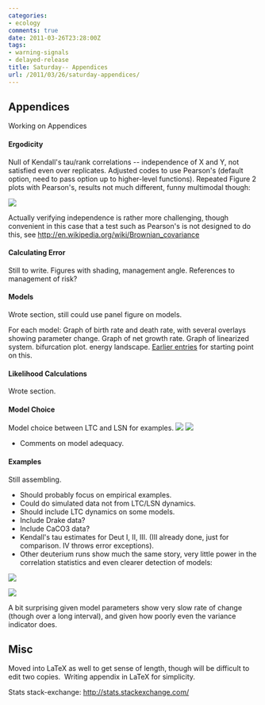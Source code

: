```yaml
---
categories:
- ecology
comments: true
date: 2011-03-26T23:28:00Z
tags:
- warning-signals
- delayed-release
title: Saturday-- Appendices
url: /2011/03/26/saturday-appendices/
---
```


## Appendices


Working on Appendices


#### Ergodicity


Null of Kendall's tau/rank correlations -- independence of X and Y, not satisfied even over replicates.  Adjusted codes to use Pearson's (default option, need to pass option up to higher-level functions).  Repeated Figure 2 plots with Pearson's, results not much different, funny multimodal though:

![]( http://farm6.staticflickr.com/5133/5562412943_79f3dd3ecf_o.png )


Actually verifying independence is rather more challenging, though convenient in this case that a test such as Pearson's is not designed to do this, see http://en.wikipedia.org/wiki/Brownian_covariance


#### Calculating Error

Still to write.  Figures with shading, management angle.  References to management of risk?


#### Models


Wrote section, still could use panel figure on models.

For each model: Graph of birth rate and death rate, with several overlays showing parameter change.  Graph of net growth rate.  Graph of linearized system.  bifurcation plot.  energy landscape.
[Earlier entries](http://www.carlboettiger.info/archives/1185) for starting point on this.


#### Likelihood Calculations


Wrote section.


#### Model Choice


Model choice between LTC and LSN for examples.
![]( http://farm6.staticflickr.com/5060/5551674282_e8335023b8_o.png )
![]( http://farm6.staticflickr.com/5051/5552850530_0aea953363_o.png )


* Comments on model adequacy.

#### Examples

Still assembling.

* Should probably focus on empirical examples.
* Could do simulated data not from LTC/LSN dynamics.
* Should include LTC dynamics on some models.
* Include Drake data?
* Include CaCO3 data?
* Kendall's tau estimates for Deut I, II, III. (III already done, just for comparison.  IV throws error exceptions).
* Other deuterium runs show much the same story, very little power in the correlation statistics and even clearer detection of models:


![]( http://farm6.staticflickr.com/5181/5562383846_a341504682_o.png )

![]( http://farm6.staticflickr.com/5182/5562961240_9d44037b15_o.png )


A bit surprising given model parameters show very slow rate of change (though over a long interval), and given how poorly even the variance indicator does.


## Misc


Moved into LaTeX as well to get sense of length, though will be difficult to edit two copies.  Writing appendix in LaTeX for simplicity.

Stats stack-exchange: http://stats.stackexchange.com/




